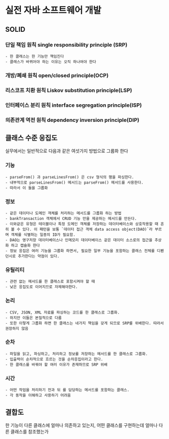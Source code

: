 # 실전 자바 소프트웨어 개발

## SOLID
### 단일 책임 원칙 single responsibility principle (SRP)
	- 한 클래스는 한 기능만 책임진다
	- 클래스가 바뀌어야 하는 이유는 오직 하나여야 한다
### 개방/폐쇄 원칙 open/closed principle(OCP)
### 리스코프 치환 원칙 Liskov substitution principle(LSP)
### 인터페이스 분리 원칙 interface segregation principle(ISP)
### 의존관계 역전 원칙 dependency inversion principle(DIP)

## 클래스 수준 응집도

실무에서는 일반적으로 다음과 같은 여섯가지 방법으로 그룹화 한다
### 기능
	- parseFrom() 과 parseLinesFrom() 은 csv 형식의 행을 파싱한다. 
	- 내부적으로 parseLinesFrom() 메서드는 parseFrom() 메서드를 사용한다.
	- 따라서 이 둘을 그룹화
### 정보
	- 같은 데이터나 도메인 객체를 처리하는 메서드를 그룹화 하는 방법
	- bankTransaction 객체에서 CRUD 기능 만을 제공하는 메서드를 만든다.
	- 이와같은 유형은 테이블이나 특정 도메인 객체를 저장하는 데이터베이스와 상호작용할 때 흔히 볼 수 있다. 이 패턴을 보통 `데이터 접근 객체 data access object(DAO)`라 부르며 객체를 식별하는 일종의 ID가 필요함.
	- DAO는 영구저장 데이터베이스나 인메모리 데이터베이스 같은 데이터 소스로의 접근을 추상화 하고 캡슐화 한다
	- 정보 응집은 여러 기능을 그룹화 하면서, 필요한 일부 기능을 포함하는 클래스 전체를 디펜던시로 추가한다는 약점이 있다.
### 유틸리티
	- 관련 없는 메서드를 한 클래스로 포함시켜야 할 때
	- 낮은 응집도로 이어지므로 자제해야한다.
### 논리
	- CSV, JSON, XML 자료를 파싱하는 코드를 한 클래스로 그룹화.
	- 하지만 이들은 본질적으로 다름
	- 또한 이렇게 그룹화 하면 한 클래스는 네가지 책임을 갖게 되므로 SRP를 위배한다. 따라서 권장하지 않음
### 순차
	- 파일을 읽고, 파싱하고, 처리하고 정보를 저장하는 메서드를 한 클래스로 그룹화.
	- 입출력이 순차적으로 흐르는 것을 순차응집이라고 한다.
	- 한 클래스를 바꿔야 할 여러 이유가 존재하므로 SRP 위배
### 시간
	- 어떤 작업을 처리하기 전과 뒤 를 담당하는 메서드를 포함하는 클래스.
	- 각 동작을 이해하고 사용하기 어려움

## 결합도
한 기능이 다른 클래스에 얼마나 의존하고 있는지, 어떤 클래스를 구현하는데 얼마나 다른 클래스를 참조했는가





<!--stackedit_data:
eyJoaXN0b3J5IjpbLTE0NDU3NzY1MTgsMjExNzc0NTEzMCwxND
E0ODU4NjA2LC01NzE0Nzk0MTNdfQ==
-->